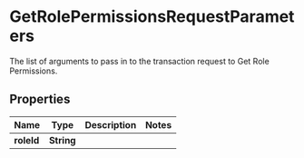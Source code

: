 

# GetRolePermissionsRequestParameters

The list of arguments to pass in to the transaction request to Get Role Permissions.

## Properties

| Name | Type | Description | Notes |
|------------ | ------------- | ------------- | -------------|
|**roleId** | **String** |  |  |



